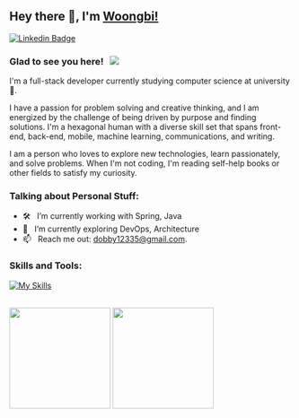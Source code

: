 ## Hey there 👋, I'm [Woongbi!](https://github.com/kungbi/)

[![Linkedin Badge](https://img.shields.io/badge/-LinkedIn-0e76a8?style=flat-square&logo=Linkedin&logoColor=white)](https://www.linkedin.com/in/woongbi-shin/)

<!-- [![Instagram Badge](https://img.shields.io/badge/-Instagram-e4405f?style=flat-square&logo=Instagram&logoColor=white)](https://instagram.com/iampavangandhi/) -->

### Glad to see you here! &nbsp; ![](https://visitor-badge.glitch.me/badge?page_id=iampavangandhi.iampavangandhi&style=flat-square&color=0088cc)

I'm a full-stack developer currently studying computer science at university 🚀.

I have a passion for problem solving and creative thinking, and I am energized by the challenge of being driven by purpose and finding solutions. I'm a hexagonal human with a diverse skill set that spans front-end, back-end, mobile, machine learning, communications, and writing.

I am a person who loves to explore new technologies, learn passionately, and solve problems. When I'm not coding, I'm reading self-help books or other fields to satisfy my curiosity.

<!-- <img align="right" height="250" width="375" alt="" src="https://raw.githubusercontent.com/iampavangandhi/iampavangandhi/master/gifs/coder.gif" /> -->

### Talking about Personal Stuff:

- 🛠 &nbsp; I’m currently working with Spring, Java
- 🚀 &nbsp; I’m currently exploring DevOps, Architecture
- 📫 &nbsp; Reach me out: dobby12335@gmail.com.

### Skills and Tools:

[![My Skills](https://skillicons.dev/icons?i=spring,nestjs,kafka,kubernetes,redis,docker,react,hibernate,java,py,js,ts,mysql,postgres,graphql)](https://skillicons.dev)

<br />
<span>
<img height="180em" src="https://github-readme-stats.vercel.app/api?username=kungbi&show_icons=true&hide_border=true&&count_private=true&include_all_commits=true" />
</span>
<img height="180em" src="https://mazassumnida.wtf/api/v2/generate_badge?boj=kipper12335"/>
